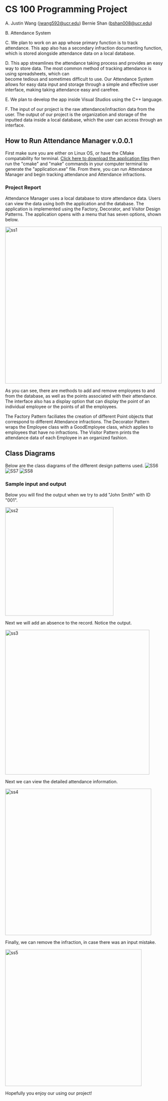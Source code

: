 # CS 100 Programming Project

A. Justin Wang (jwang592@ucr.edu)
   Bernie Shan (bshan008@ucr.edu)
   
B.  Attendance System

C.  We plan to work on an app whose primary function is to track attendance. This app also has a secondary infraction documenting function, which is stored alongside attendance
    data on a local database.

D.  This app streamlines the attendance taking process and provides an easy way to store data. The most common method of tracking attendance is using spreadsheets, which can  
     become tedious and sometimes difficult to use. Our Attendance System allows for easy data input and storage through a simple and effective user interface, making taking 
     attendance easy and carefree.
     
E.  We plan to develop the app inside Visual Studios using the C++ language.

F.  The input of our project is the raw attendance/infraction data from the user. 
    The output of our project is the organization and storage of the inputted data inside a local database, which the user can access through an interface.


## How to Run Attendance Manager v.0.0.1 ##

First make sure you are either on Linux OS, or have the CMake compatability for terminal. <a href="https://github.com/bernieshan/CS100-Final-Project/archive/master.zip">Click here to download the application files</a> then run the "cmake" and "make" commands in your computer terminal to generate the "application.exe" file. From there, you can run Attendance Manager and begin tracking attendance and Attendance infractions. 


### Project Report ###

Attendance Manager uses a local database to store attendance data. Users can view the data using both the application and the database. The application is implemented using the Factory, Decorator, and Visitor Design Patterns. The application opens with a menu that has seven options, shown below.

<img width="500" alt="ss1" src="https://user-images.githubusercontent.com/67339503/88302091-47def980-ccba-11ea-8f1b-54ddcbec73be.PNG">

As you can see, there are methods to add and remove employees to and from the database, as well as the points associated with their attendance. The interface also has a display option that can display the point of an individual employee or the points of all the employees.

The Factory Pattern faciliates the creation of different Point objects that correspond to different Attendance infractions. 
The Decorator Pattern wraps the Employee class with a GoodEmployee class, which applies to employees that have no infractions.
The Visitor Pattern prints the attendance data of each Employee in an organized fashion.

## Class Diagrams ##

Below are the class diagrams of the different design patterns used. 
![SS6](https://user-images.githubusercontent.com/67339503/88331329-a5d30780-cce1-11ea-9a68-c8d04853b108.png)
![SS7](https://user-images.githubusercontent.com/67339503/88331334-a7043480-cce1-11ea-9950-ed4979923bac.png)
![SS8](https://user-images.githubusercontent.com/67339503/88331338-a8cdf800-cce1-11ea-94bf-36e9c7dc2260.png)
### Sample input and output ###

Below you will find the output when we try to add "John Smith" with ID "001".

<img width="346" alt="ss2" src="https://user-images.githubusercontent.com/67339503/88303580-0b140200-ccbc-11ea-9388-618d2a58c4c3.PNG">

Next we will add an absence to the record. Notice the output.

<img width="461" alt="ss3" src="https://user-images.githubusercontent.com/67339503/88303994-88d80d80-ccbc-11ea-8bb4-306cc366e241.PNG">

Next we can view the detailed attendance information.

<img width="467" alt="ss4" src="https://user-images.githubusercontent.com/67339503/88304192-cdfc3f80-ccbc-11ea-82bb-a47bd869a4cb.PNG">

Finally, we can remove the infraction, in case there was an input mistake.

<img width="436" alt="ss5" src="https://user-images.githubusercontent.com/67339503/88304357-03089200-ccbd-11ea-9a66-fc691623fe3a.PNG">


Hopefully you enjoy our using our project!

